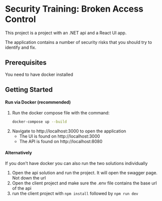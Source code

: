 # Security Training: Broken Access Control

This project is a project with an .NET api and a React UI app.

The application contains a number of security risks that you should try to identify and fix. 

## Prerequisites
You need to have docker installed

## Getting Started
#### Run via Docker (recommended)
1. Run the docker compose file with the command:
   ```sh
   docker-compose up --build
   ```
2. Navigate to http://localhost:3000 to open the application
   * The UI is found on http://localhost:3000
   * The API is found on http://localhost:8080

#### Alternatively
If you don't have docker you can also run the two solutions individually
1. Open the api solution and run the project. It will open the swagger page. Not down the url
2. Open the client project and make sure the .env file contains the base url of the api
3. run the client project with `npm install` followed by `npm run dev`
